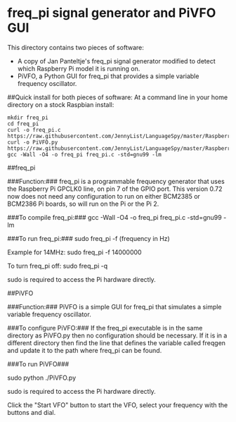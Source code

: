 # freq_pi signal generator and PiVFO GUI
This directory contains two pieces of software:
* A copy of Jan Panteltje's freq_pi signal generator modified to detect which Raspberry Pi model it is running on.
* PiVFO, a Python GUI for freq_pi that provides a simple variable frequency oscillator.

##Quick install for both pieces of software:
At a command line in your home directory on a stock Raspbian install:
```
mkdir freq_pi
cd freq_pi
curl -o freq_pi.c https://raw.githubusercontent.com/JennyList/LanguageSpy/master/RaspberryPi/rf/freq_pi/freq_pi.c
curl -o PiVFO.py https://raw.githubusercontent.com/JennyList/LanguageSpy/master/RaspberryPi/rf/freq_pi/PiVFO.py
gcc -Wall -O4 -o freq_pi freq_pi.c -std=gnu99 -lm
```

##freq_pi

###Function:###
freq_pi is a programmable frequency generator that uses the Raspberry Pi GPCLK0 line, on pin 7 of the GPIO port.
This version 0.72 now does not need any configuration to run on either BCM2385 or BCM2386 Pi boards, so will run on the Pi or the Pi 2.

###To compile freq_pi:###
gcc -Wall -O4 -o freq_pi freq_pi.c -std=gnu99 -lm

###To run freq_pi:###
sudo freq_pi -f (frequency in Hz)

Example for 14MHz: sudo freq_pi -f 14000000

To turn freq_pi off: sudo freq_pi -q

sudo is required to access the Pi hardware directly.

##PiVFO

###Function:###
PiVFO is a simple GUI for freq_pi that simulates a simple variable frequency oscillator.

###To configure PiVFO:###
If the freq_pi executable is in the same directory as PiVFO.py then no configuration should be necessary.
If it is in a different directory then find the line that defines the variable called freqgen and update it to the path where freq_pi can be found.

###To run PiVFO###

sudo python ./PiVFO.py

sudo is required to access the Pi hardware directly.

Click the "Start VFO" button to start the VFO, select your frequency with the buttons and dial.
